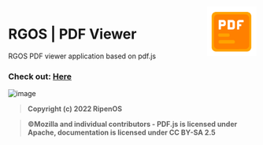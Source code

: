 <img src="web/pdf.png" align="right" width="100" height="100">

# RGOS | PDF Viewer
RGOS PDF viewer application based on pdf.js

### Check out: [Here](https://ripenos.github.io/rgos-pdf-viewer/web/)

![image](https://github.com/ripenos/rgos-pdf-viewer/assets/120778877/32793ee2-8fec-4f05-a7a7-71ce33457933)

> **Copyright (c) 2022 RipenOS**

> **©Mozilla and individual contributors - PDF.js is licensed under Apache, documentation is licensed under CC BY-SA 2.5**
